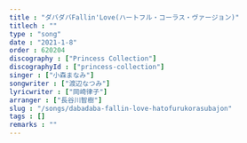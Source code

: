 ```yaml
---
title : "ダバダバFallin'Love(ハートフル・コーラス・ヴァージョン)"
titlech : ""
type : "song"
date : "2021-1-8"
order : 620204
discography : ["Princess Collection"]
discographyId : ["princess-collection"]
singer : ["小森まなみ"]
songwriter : ["渡辺なつみ"]
lyricwriter : ["岡崎律子"]
arranger : ["長谷川智樹"]
slug : "/songs/dabadaba-fallin-love-hatofurukorasubajon"
tags : []
remarks : ""
---
```


